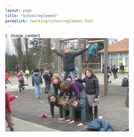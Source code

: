 ```yaml
---
layout: page
title: "Schoolreglement"
permalink: /werking/schoolreglement.html
--- 
```


{: .image_center}
![welkom2](/images/welkom2.jpg)

